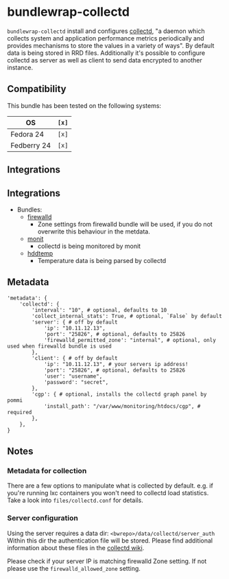 # bundlewrap-collectd

`bundlewrap-collectd` install and configures [collectd](https://collectd.org/), "a daemon which collects system and application performance metrics periodically and provides mechanisms to store the values in a variety of ways".
By default data is being stored in RRD files.
Additionally it's possible to configure collectd as server as well as client to send data encrypted to another instance.

## Compatibility

This bundle has been tested on the following systems:

| OS          | `[x]` |
| ----------- | ----- |
| Fedora 24   | `[x]` |
| Fedberry 24 | `[x]` |

## Integrations

## Integrations

* Bundles:
  * [firewalld](https://github.com/rullmann/bundlewrap-firewalld)
    * Zone settings from firewalld bundle will be used, if you do not overwrite this behaviour in the metdata.
  * [monit](https://github.com/rullmann/bundlewrap-monit)
    * collectd is being monitored by monit
  * [hddtemp](https://github.com/rullmann/bundlewrap-hddtemp)
    * Temperature data is being parsed by collectd

## Metadata

    'metadata': {
        'collectd': {
            'interval': "10", # optional, defaults to 10
            'collect_internal_stats': True, # optional, `False` by default
            'server': { # off by default
                'ip': "10.11.12.13",
                'port': "25826", # optional, defaults to 25826
                'firewalld_permitted_zone': "internal", # optional, only used when firewalld bundle is used
            },
            'client': { # off by default
                'ip': "10.11.12.13", # your servers ip address!
                'port': "25826", # optional, defaults to 25826
                'user': "username",
                'password': "secret",
            },
            'cgp': { # optional, installs the collectd graph panel by pommi
                'install_path': "/var/www/monitoring/htdocs/cgp", # required
            },
        },
    }

## Notes

### Metadata for collection

There are a few options to manipulate what is collected by default. e.g. if you're running lxc containers you won't need to collectd load statistics. Take a look into `files/collectd.conf` for details.

### Server configuration

Using the server requires a data dir: `<bwrepo>/data/collectd/server_auth`
Within this dir the authentication file will be stored. Please find additional information about these files in the [collectd wiki](https://collectd.org/wiki/index.php/Networking_introduction#Cryptographic_setup).

Please check if your server IP is matching firewalld Zone setting. If not please use the `firewalld_allowed_zone` setting.
